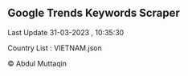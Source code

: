 

## Google Trends Keywords Scraper 
 
Last Update 31-03-2023 , 10:35:30

Country List :
VIETNAM.json



© Abdul Muttaqin 
